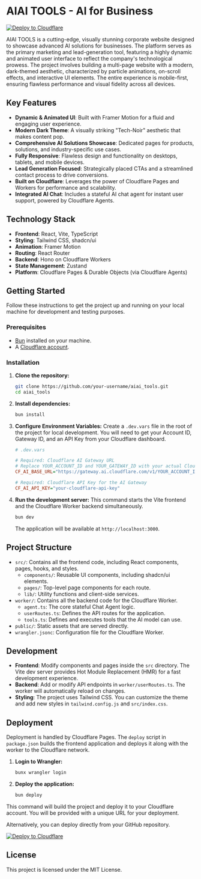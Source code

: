 # AIAI TOOLS - AI for Business

[![Deploy to Cloudflare](https://deploy.workers.cloudflare.com/button)](https://deploy.workers.cloudflare.com/?url=https://github.com/nguyengiadat03/AIAI-TOOLS)

AIAI TOOLS is a cutting-edge, visually stunning corporate website designed to showcase advanced AI solutions for businesses. The platform serves as the primary marketing and lead-generation tool, featuring a highly dynamic and animated user interface to reflect the company's technological prowess. The project involves building a multi-page website with a modern, dark-themed aesthetic, characterized by particle animations, on-scroll effects, and interactive UI elements. The entire experience is mobile-first, ensuring flawless performance and visual fidelity across all devices.

## Key Features

- **Dynamic & Animated UI**: Built with Framer Motion for a fluid and engaging user experience.
- **Modern Dark Theme**: A visually striking "Tech-Noir" aesthetic that makes content pop.
- **Comprehensive AI Solutions Showcase**: Dedicated pages for products, solutions, and industry-specific use cases.
- **Fully Responsive**: Flawless design and functionality on desktops, tablets, and mobile devices.
- **Lead Generation Focused**: Strategically placed CTAs and a streamlined contact process to drive conversions.
- **Built on Cloudflare**: Leverages the power of Cloudflare Pages and Workers for performance and scalability.
- **Integrated AI Chat**: Includes a stateful AI chat agent for instant user support, powered by Cloudflare Agents.

## Technology Stack

- **Frontend**: React, Vite, TypeScript
- **Styling**: Tailwind CSS, shadcn/ui
- **Animation**: Framer Motion
- **Routing**: React Router
- **Backend**: Hono on Cloudflare Workers
- **State Management**: Zustand
- **Platform**: Cloudflare Pages & Durable Objects (via Cloudflare Agents)

## Getting Started

Follow these instructions to get the project up and running on your local machine for development and testing purposes.

### Prerequisites

- [Bun](https://bun.sh/) installed on your machine.
- A [Cloudflare account](https://dash.cloudflare.com/sign-up).

### Installation

1.  **Clone the repository:**
    ```sh
    git clone https://github.com/your-username/aiai_tools.git
    cd aiai_tools
    ```

2.  **Install dependencies:**
    ```sh
    bun install
    ```

3.  **Configure Environment Variables:**
    Create a `.dev.vars` file in the root of the project for local development. You will need to get your Account ID, Gateway ID, and an API Key from your Cloudflare dashboard.

    ```ini
    # .dev.vars

    # Required: Cloudflare AI Gateway URL
    # Replace YOUR_ACCOUNT_ID and YOUR_GATEWAY_ID with your actual Cloudflare details
    CF_AI_BASE_URL="https://gateway.ai.cloudflare.com/v1/YOUR_ACCOUNT_ID/YOUR_GATEWAY_ID/openai"

    # Required: Cloudflare API Key for the AI Gateway
    CF_AI_API_KEY="your-cloudflare-api-key"
    ```

4.  **Run the development server:**
    This command starts the Vite frontend and the Cloudflare Worker backend simultaneously.
    ```sh
    bun dev
    ```
    The application will be available at `http://localhost:3000`.

## Project Structure

-   `src/`: Contains all the frontend code, including React components, pages, hooks, and styles.
    -   `components/`: Reusable UI components, including shadcn/ui elements.
    -   `pages/`: Top-level page components for each route.
    -   `lib/`: Utility functions and client-side services.
-   `worker/`: Contains all the backend code for the Cloudflare Worker.
    -   `agent.ts`: The core stateful Chat Agent logic.
    -   `userRoutes.ts`: Defines the API routes for the application.
    -   `tools.ts`: Defines and executes tools that the AI model can use.
-   `public/`: Static assets that are served directly.
-   `wrangler.jsonc`: Configuration file for the Cloudflare Worker.

## Development

-   **Frontend**: Modify components and pages inside the `src` directory. The Vite dev server provides Hot Module Replacement (HMR) for a fast development experience.
-   **Backend**: Add or modify API endpoints in `worker/userRoutes.ts`. The worker will automatically reload on changes.
-   **Styling**: The project uses Tailwind CSS. You can customize the theme and add new styles in `tailwind.config.js` and `src/index.css`.

## Deployment

Deployment is handled by Cloudflare Pages. The `deploy` script in `package.json` builds the frontend application and deploys it along with the worker to the Cloudflare network.

1.  **Login to Wrangler:**
    ```sh
    bunx wrangler login
    ```

2.  **Deploy the application:**
    ```sh
    bun deploy
    ```

This command will build the project and deploy it to your Cloudflare account. You will be provided with a unique URL for your deployment.

Alternatively, you can deploy directly from your GitHub repository.

[![Deploy to Cloudflare](https://deploy.workers.cloudflare.com/button)](https://deploy.workers.cloudflare.com/?url=https://github.com/nguyengiadat03/AIAI-TOOLS)

## License

This project is licensed under the MIT License.